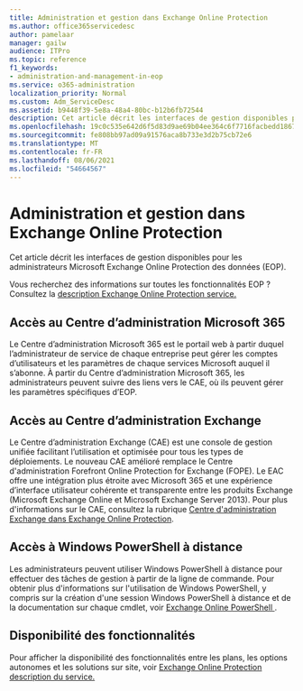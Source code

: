 ```yaml
---
title: Administration et gestion dans Exchange Online Protection
ms.author: office365servicedesc
author: pamelaar
manager: gailw
audience: ITPro
ms.topic: reference
f1_keywords:
- administration-and-management-in-eop
ms.service: o365-administration
localization_priority: Normal
ms.custom: Adm_ServiceDesc
ms.assetid: b9448f39-5e8a-48a4-80bc-b12b6fb72544
description: Cet article décrit les interfaces de gestion disponibles pour les administrateurs Microsoft Exchange Online Protection des données (EOP).
ms.openlocfilehash: 19c0c535e642d6f5d83d9ae69b04ee364c6f7716facbedd18677f3c3702c1554
ms.sourcegitcommit: fe808bb97ad09a91576aca8b733e3d2b75cb72e6
ms.translationtype: MT
ms.contentlocale: fr-FR
ms.lasthandoff: 08/06/2021
ms.locfileid: "54664567"
---
```

# <a name="administration-and-management-in-exchange-online-protection"></a>Administration et gestion dans Exchange Online Protection

Cet article décrit les interfaces de gestion disponibles pour les administrateurs Microsoft Exchange Online Protection des données (EOP).
  
Vous recherchez des informations sur toutes les fonctionnalités EOP ? Consultez la [description Exchange Online Protection service.](exchange-online-protection-service-description.md)
  
## <a name="access-to-the-microsoft-365-admin-center"></a>Accès au Centre d’administration Microsoft 365

Le Centre d’administration Microsoft 365 est le portail web à partir duquel l’administrateur de service de chaque entreprise peut gérer les comptes d’utilisateurs et les paramètres de chaque services Microsoft auquel il s’abonne. À partir du Centre d’administration Microsoft 365, les administrateurs peuvent suivre des liens vers le CAE, où ils peuvent gérer les paramètres spécifiques d’EOP.
  
## <a name="access-to-the-exchange-admin-center"></a>Accès au Centre d’administration Exchange

Le Centre d’administration Exchange (CAE) est une console de gestion unifiée facilitant l’utilisation et optimisée pour tous les types de déploiements. Le nouveau CAE amélioré remplace le Centre d'administration Forefront Online Protection for Exchange (FOPE). Le EAC offre une intégration plus étroite avec Microsoft 365 et une expérience d’interface utilisateur cohérente et transparente entre les produits Exchange (Microsoft Exchange Online et Microsoft Exchange Server 2013). Pour plus d'informations sur le CAE, consultez la rubrique [Centre d'administration Exchange dans Exchange Online Protection](/microsoft-365/security/office-365-security/exchange-admin-center-in-exchange-online-protection-eop).
  
## <a name="remote-windows-powershell-access"></a>Accès à Windows PowerShell à distance

 Les administrateurs peuvent utiliser Windows PowerShell à distance pour effectuer des tâches de gestion à partir de la ligne de commande. Pour obtenir plus d'informations sur l'utilisation de Windows PowerShell, y compris sur la création d'une session Windows PowerShell à distance et de la documentation sur chaque cmdlet, voir [Exchange Online PowerShell ](/powershell/exchange/exchange-online-powershell).
  
## <a name="feature-availability"></a>Disponibilité des fonctionnalités

Pour afficher la disponibilité des fonctionnalités entre les plans, les options autonomes et les solutions sur site, voir [Exchange Online Protection description du service.](exchange-online-protection-service-description.md)
